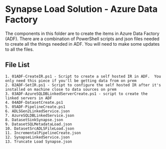  # Synapse Load Solution - Azure Data Factory
The components in this folder are to create the items in Azure Data Factory (ADF).  There are a combination of PowerShell scripts and json files needed to create all the things needed in ADF.  You will need to make some updates to all the files.  
	

## File List 
	1. 01ADF-CreateIR.ps1 - Script to create a self hosted IR in ADF.  You only need this piece if you'll be getting data from on prem
	2. 02ADF-SetIR.ps1 - Script to configure the self hosted IR after it's installed on machine close to data sources on prem 
	3. 03ADF-AzureSQLDBLinkedServerCreate.ps1 - script to create the linked servers in ADF 
	4. 04ADF-DatasetCreate.ps1
	5. 05ADF-PipelineCreate.ps1
	6. ADLSGen2LinkedService.json
	7. AzureSQLDBLinkedService.json
	8. DatasetSinkSynapse.json
	9. DatasetSQLMetadataLoad.json
	10. DatasetSrcADLSFileLoad.json
	11. IncrementalPipelineCreate.json
	12. SynapseLinkedService.json
	13. Truncate Load Synapse.json

